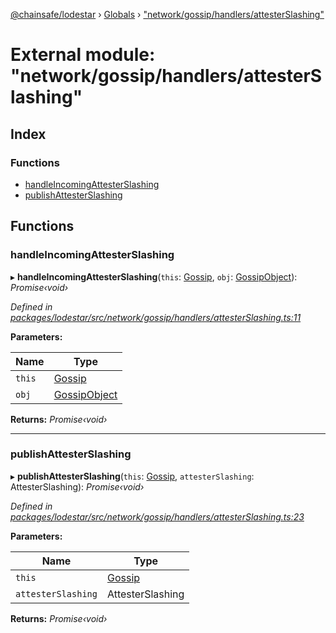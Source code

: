 [@chainsafe/lodestar](../README.md) › [Globals](../globals.md) › ["network/gossip/handlers/attesterSlashing"](_network_gossip_handlers_attesterslashing_.md)

# External module: "network/gossip/handlers/attesterSlashing"

## Index

### Functions

* [handleIncomingAttesterSlashing](_network_gossip_handlers_attesterslashing_.md#handleincomingattesterslashing)
* [publishAttesterSlashing](_network_gossip_handlers_attesterslashing_.md#publishattesterslashing)

## Functions

###  handleIncomingAttesterSlashing

▸ **handleIncomingAttesterSlashing**(`this`: [Gossip](../classes/_network_gossip_gossip_.gossip.md), `obj`: [GossipObject](_network_gossip_interface_.md#gossipobject)): *Promise‹void›*

*Defined in [packages/lodestar/src/network/gossip/handlers/attesterSlashing.ts:11](https://github.com/ChainSafe/lodestar/blob/da7050e4c/packages/lodestar/src/network/gossip/handlers/attesterSlashing.ts#L11)*

**Parameters:**

Name | Type |
------ | ------ |
`this` | [Gossip](../classes/_network_gossip_gossip_.gossip.md) |
`obj` | [GossipObject](_network_gossip_interface_.md#gossipobject) |

**Returns:** *Promise‹void›*

___

###  publishAttesterSlashing

▸ **publishAttesterSlashing**(`this`: [Gossip](../classes/_network_gossip_gossip_.gossip.md), `attesterSlashing`: AttesterSlashing): *Promise‹void›*

*Defined in [packages/lodestar/src/network/gossip/handlers/attesterSlashing.ts:23](https://github.com/ChainSafe/lodestar/blob/da7050e4c/packages/lodestar/src/network/gossip/handlers/attesterSlashing.ts#L23)*

**Parameters:**

Name | Type |
------ | ------ |
`this` | [Gossip](../classes/_network_gossip_gossip_.gossip.md) |
`attesterSlashing` | AttesterSlashing |

**Returns:** *Promise‹void›*
